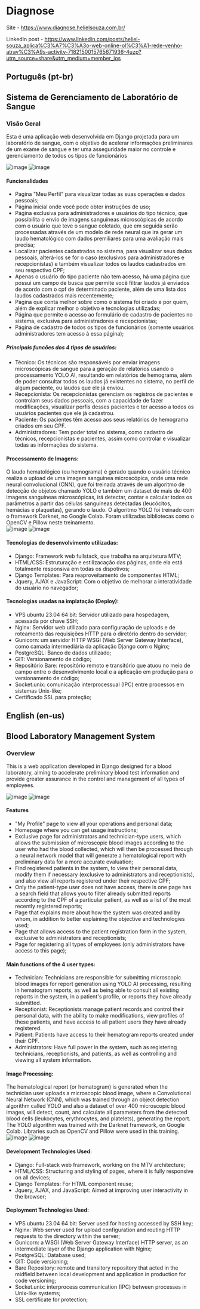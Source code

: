 # Diagnose
Site - https://www.diagnose.helielsouza.com.br/

Linkedin post - https://www.linkedin.com/posts/heliel-souza_aplica%C3%A7%C3%A3o-web-online-ol%C3%A1-rede-venho-atrav%C3%A9s-activity-7182150015765671936-4uzp?utm_source=share&utm_medium=member_ios
 
## Português (pt-br)

## Sistema de Gerenciamento de Laboratório de Sangue

### Visão Geral
Esta é uma aplicação web desenvolvida em Django projetada para um laboratório de sangue, com o objetivo de acelerar informações preliminares de um exame de sangue e ter uma asseguridade maior no controle e gerenciamento de todos os tipos de funcionários

![image](https://github.com/TCC-22555-22527/Exames-Sanguineos/assets/127799256/41b8c2ce-d847-4a20-8716-3aa59cfcc327)
![image](https://github.com/TCC-22555-22527/Exames-Sanguineos/assets/127799256/1c5d7750-23da-48f8-909b-ae3ce7bc709f)


#### Funcionalidades
- Pagína "Meu Perfil" para visualizar todas as suas operações e dados pessoais;
- Página inicial onde você pode obter instruções de uso;
- Página exclusiva para administradores e usuários do tipo técnico, que possibilita o envio de imagens sanguíneas microscópicas de acordo com o usuário que teve o sangue coletado, que em seguida serão processadas através de um modelo de rede neural que ira gerar um laudo hematológico com dados premiliares para uma avaliação mais precisa;
- Localizar pacientes cadastrados no sistema, para visualizar seus dados pessoais, alterá-los se for o caso (exclusivos para administradores e recepcionistas) e também visualizar todos os laudos cadastrados em seu respectivo CPF;
- Apenas o usuário do tipo paciente não tem acesso, há uma página que possui um campo de busca que permite você filtrar laudos já enviados de acordo com o cpf de determinado paciente, além de uma lista dos laudos cadastrados mais recentemente;
- Página que conta melhor sobre como o sistema foi criado e por quem, além de explicar melhor o objetivo e tecnologias utilizadas;
- Página que permite o acesso ao formulário de cadastro de pacientes no sistema, exclusiva para administradores e recepcionistas;
- Página de cadastro de todos os tipos de funcionários (somente usuários administradores tem acesso à essa página);

                    
##### Principais funcões dos 4 tipos de usuários:
- Técnico: Os técnicos são responsáveis por enviar imagens microscópicas de sangue para a geração de relatórios usando o processamento YOLO AI, resultando em relatórios de hemograma, além de poder consultar todos os laudos já existentes no sistema, no perfil de algum paciente, ou laudos que ele já enviou.
- Recepcionista: Os recepcionistas gerenciam os registros de pacientes e controlam seus dados pessoais, com a capacidade de fazer modificações, visualizar perfis desses pacientes e ter acesso a todos os usuários pacientes que ele já cadastrou.
- Paciente: Os pacientes têm acesso aos seus relatórios de hemograma criados em seu CPF.
- Administradores: Tem poder total no sistema, como cadastro de técnicos, recepcionistas e pacientes, assim como controlar e visualizar todas as informações do sistema.

  
#### Processamento de Imagens:
O laudo hematológico (ou hemograma) é gerado quando o usuário técnico realiza o upload de uma imagem sanguínea microscópica, onde uma rede neural convolucional (CNN), que foi treinada através de um algoritmo de detecção de objetos chamado YOLO e também um dataset de mais de 400 imagens sanguíneas microscópicas, irá detectar, contar e calcular todos os parâmetros a partir das células sanguíneas detectadas (leucócitos, hemácias e plaquetas), gerando o laudo. O algoritmo YOLO foi treinado com o framework Darknet, no Google Colab. Foram utilizadas bibliotecas como o OpenCV e Pillow neste treinamento.  
![image](https://github.com/TCC-22555-22527/Exames-Sanguineos/assets/127799256/ad701301-e406-4199-8416-1bee7848a4be)
![image](https://github.com/TCC-22555-22527/Exames-Sanguineos/assets/127799256/25f9e602-f15e-4c05-bbe5-9ebf71c7c90b)


#### Tecnologias de desenvolvimento utilizadas:
- Django: Framework web fullstack, que trabalha na arquitetura MTV;
- HTML/CSS: Estruturação e estilizacação das páginas, onde ela está totalmente responsiva em todas os dispotivos;
- Django Templates: Para reaproveitamento de componentes HTML;
- Jquery, AJAX e JavaScript: Com o objetivo de melhorar a interatividade do usuário no navegador;


#### Tecnologias usadas na implatação (Deploy):
- VPS ubuntu 23.04 64 bit: Servidor utilizado para hospedagem, acessada por chave SSH;
- Nginx: Servidor web utilizado para configuração de uploads e de roteamento das requisições HTTP para o diretório dentro do servidor;
- Gunicorn: um servidor HTTP WSGI (Web Server Gateway Interface), como camada intermediária da aplicação Django com o Nginx;
- PostgreSQL: Banco de dados utilizado;
- GIT: Versionamento de código;
- Repositório Bare: repositório remoto e transitório que atuou no meio de campo entre o desenvolvimento local e a aplicação em produção para o versionamento de código;
- Socket.unix: comunicação interprocessual (IPC) entre processos em sistemas Unix-like;
- Certificado SSL para proteção;

## English (en-us)

## Blood Laboratory Management System

### Overview
This is a web application developed in Django designed for a blood laboratory, aiming to accelerate preliminary blood test information and provide greater assurance in the control and management of all types of employees.

![image](https://github.com/TCC-22555-22527/Exames-Sanguineos/assets/127799256/41b8c2ce-d847-4a20-8716-3aa59cfcc327)
![image](https://github.com/TCC-22555-22527/Exames-Sanguineos/assets/127799256/1c5d7750-23da-48f8-909b-ae3ce7bc709f)

#### Features
- "My Profile" page to view all your operations and personal data;
- Homepage where you can get usage instructions;
- Exclusive page for administrators and technician-type users, which allows the submission of microscopic blood images according to the user who had the blood collected, which will then be processed through a neural network model that will generate a hematological report with preliminary data for a more accurate evaluation;
- Find registered patients in the system, to view their personal data, modify them if necessary (exclusive to administrators and receptionists), and also view all reports registered under their respective CPF;
- Only the patient-type user does not have access, there is one page has a search field that allows you to filter already submitted reports according to the CPF of a particular patient, as well as a list of the most recently registered reports;
- Page that explains more about how the system was created and by whom, in addition to better explaining the objective and technologies used;
- Page that allows access to the patient registration form in the system, exclusive to administrators and receptionists;
- Page for registering all types of employees (only administrators have access to this page);


#### Main functions of the 4 user types:
- Technician: Technicians are responsible for submitting microscopic blood images for report generation using YOLO AI processing, resulting in hematogram reports, as well as being able to consult all existing reports in the system, in a patient's profile, or reports they have already submitted.
- Receptionist: Receptionists manage patient records and control their personal data, with the ability to make modifications, view profiles of these patients, and have access to all patient users they have already registered.
- Patient: Patients have access to their hematogram reports created under their CPF.
- Administrators: Have full power in the system, such as registering technicians, receptionists, and patients, as well as controlling and viewing all system information.


#### Image Processing:
The hematological report (or hematogram) is generated when the technician user uploads a microscopic blood image, where a Convolutional Neural Network (CNN), which was trained through an object detection algorithm called YOLO and also a dataset of over 400 microscopic blood images, will detect, count, and calculate all parameters from the detected blood cells (leukocytes, erythrocytes, and platelets), generating the report. The YOLO algorithm was trained with the Darknet framework, on Google Colab. Libraries such as OpenCV and Pillow were used in this training.
![image](https://github.com/TCC-22555-22527/Exames-Sanguineos/assets/127799256/ad701301-e406-4199-8416-1bee7848a4be)
![image](https://github.com/TCC-22555-22527/Exames-Sanguineos/assets/127799256/25f9e602-f15e-4c05-bbe5-9ebf71c7c90b)

#### Development Technologies Used:
- Django: Full-stack web framework, working on the MTV architecture;
- HTML/CSS: Structuring and styling of pages, where it is fully responsive on all devices;
- Django Templates: For HTML component reuse;
- Jquery, AJAX, and JavaScript: Aimed at improving user interactivity in the browser;


#### Deployment Technologies Used:
- VPS ubuntu 23.04 64 bit: Server used for hosting accessed by SSH key;
- Nginx: Web server used for upload configuration and routing HTTP requests to the directory within the server;
- Gunicorn: a WSGI (Web Server Gateway Interface) HTTP server, as an intermediate layer of the Django application with Nginx;
- PostgreSQL: Database used;
- GIT: Code versioning;
- Bare Repository: remote and transitory repository that acted in the midfield between local development and application in production for code versioning;
- Socket.unix: interprocess communication (IPC) between processes in Unix-like systems;
- SSL certificate for protection;





